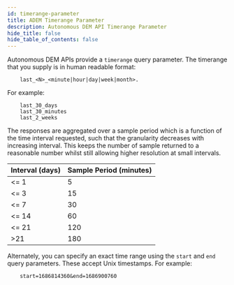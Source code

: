 ```yaml
---
id: timerange-parameter
title: ADEM Timerange Parameter
description: Autonomous DEM API Timerange Parameter
hide_title: false
hide_table_of_contents: false
---
```


Autonomous DEM APIs provide a `timerange` query parameter. The timerange that you supply is in human readable format:

```
    last_<N>_<minute|hour|day|week|month>. 
```

For example: 

```
    last_30_days
    last_30_minutes
    last_2_weeks 
```

The responses are aggregated over a sample period which is a function of the time interval
requested, such that the granularity decreases with increasing interval. This keeps the number of
sample returned to a reasonable number whilst still allowing higher resolution at small intervals.

| Interval (days)    | Sample Period (minutes) |
| ---------------    | ----------------------- |
| \<= 1               |  5                      |
| \<= 3               | 15                      |
| \<= 7               | 30                      |
| \<= 14              | 60                      |
| \<= 21              | 120                     |
| \>21                | 180                     |

Alternately, you can specify an exact time range using the `start` and `end` query parameters. These accept Unix
timestamps. For example: 

```
    start=1686814360&end=1686900760
```
